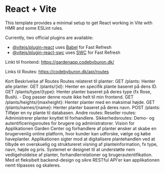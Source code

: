 # React + Vite

This template provides a minimal setup to get React working in Vite with HMR and some ESLint rules.

Currently, two official plugins are available:

- [@vitejs/plugin-react](https://github.com/vitejs/vite-plugin-react/blob/main/packages/plugin-react/README.md) uses [Babel](https://babeljs.io/) for Fast Refresh
- [@vitejs/plugin-react-swc](https://github.com/vitejs/vite-plugin-react-swc) uses [SWC](https://swc.rs/) for Fast Refresh


Linkt til frontend:
https://gardenapp.codebyburon.dk/

Links til Routes:
https://codebyburon.dk/api/routes



Kort Beskrivelse af Routes
Routes relateret til planter:
GET /plants: Henter alle planter.
GET /plants/{id}: Henter en specifik plante baseret på dens ID.
GET /plants/type/{type}: Henter planter baseret på deres type (fx Rose, Bush). - Dog passer denne route ikke helt til min frontend. 
GET /plants/heights/{maxheight}: Henter planter med en maksimal højde.
GET /plants/names/{name}: Henter planter baseret på deres navn.
POST /plants: Tilføjer en ny plante til databasen.
Andre routes:
Reseller routes: Administrerer planter knyttet til forhandlere.
Sikkerhedsroutes: Demo- og autentificeringsroutes for brugere og administratorer.
Vision for Applikationen
Garden Center og forhandlere af planter ønsker at skabe en brugervenlig online platform, hvor kunder kan udforske, vælge og købe haveplanter. Applikationen sigter mod at digitalisere plantehandlen ved at tilbyde en overskuelig og struktureret visning af planteinformation, fx type, navn, højde og pris. Systemet er designet til at understøtte nem vedligeholdelse af planter, forhandlerrelationer og brugerautentifikation. Med et fleksibelt backend-design og sikre RESTful API'er kan applikationen nemt tilpasses og skaleres.
